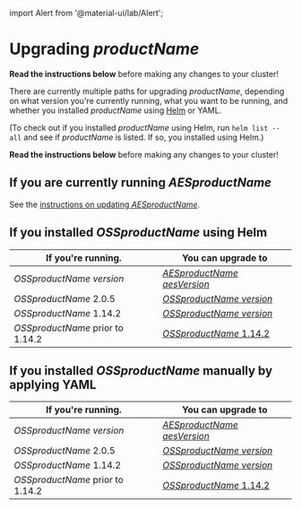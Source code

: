 import Alert from '@material-ui/lab/Alert';

# Upgrading $productName$

<Alert severity="warning">
  <b>Read the instructions below</b> before making any changes to your cluster!
</Alert>

There are currently multiple paths for upgrading $productName$, depending on what version you're currently
running, what you want to be running, and whether you installed $productName$ using [Helm](../helm) or
YAML.

(To check out if you installed $productName$ using Helm, run `helm list --all` and see if
$productName$ is listed. If so, you installed using Helm.)

<Alert severity="warning">
  <b>Read the instructions below</b> before making any changes to your cluster!
</Alert>

## If you are currently running $AESproductName$

See the [instructions on updating $AESproductName$](../../../../../edge-stack/$aesDocsVersion$/topics/install/migration-matrix).

## If you installed $OSSproductName$ using Helm

| If you're running.               | You can upgrade to                                                                                                         |
|----------------------------------|----------------------------------------------------------------------------------------------------------------------------|
| $OSSproductName$ $version$       | [$AESproductName$ $aesVersion$](/docs/edge-stack/$aesDocsVersion$/topics/install/upgrade/helm/emissary-2.1/edge-stack-2.1) |
| $OSSproductName$ 2.0.5           | [$OSSproductName$ $version$](../upgrade/helm/emissary-2.0/emissary-2.1)                                                    |
| $OSSproductName$ 1.14.2          | [$OSSproductName$ $version$](../upgrade/helm/emissary-1.14/emissary-2.1)                                                   |
| $OSSproductName$ prior to 1.14.2 | [$OSSproductName$ 1.14.2](../../../../1.14/topics/install/upgrading)                                                       |

## If you installed $OSSproductName$ manually by applying YAML

| If you're running.               | You can upgrade to                                                                                                         |
|----------------------------------|----------------------------------------------------------------------------------------------------------------------------|
| $OSSproductName$ $version$       | [$AESproductName$ $aesVersion$](/docs/edge-stack/$aesDocsVersion$/topics/install/upgrade/yaml/emissary-2.1/edge-stack-2.1) |
| $OSSproductName$ 2.0.5           | [$OSSproductName$ $version$](../upgrade/yaml/emissary-2.0/emissary-2.1)                                                    |
| $OSSproductName$ 1.14.2          | [$OSSproductName$ $version$](../upgrade/yaml/emissary-1.14/emissary-2.1)                                                   |
| $OSSproductName$ prior to 1.14.2 | [$OSSproductName$ 1.14.2](../../../../1.14/topics/install/upgrading)                                                       |
